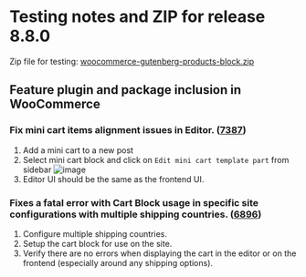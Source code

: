 # Testing notes and ZIP for release 8.8.0

Zip file for testing: [woocommerce-gutenberg-products-block.zip](https://github.com/woocommerce/woocommerce-blocks/files/9859850/woocommerce-gutenberg-products-block.zip)

## Feature plugin and package inclusion in WooCommerce

### Fix mini cart items alignment issues in Editor. ([7387](https://github.com/woocommerce/woocommerce-blocks/pull/7387))

1. Add a mini cart to a new post
2. Select mini cart block and click on `Edit mini cart template part` from sidebar
   ![image](https://user-images.githubusercontent.com/16707866/195553558-49c48e77-adfb-4e5e-a36f-72e6eeddacc5.png)
3. Editor UI should be the same as the frontend UI.

### Fixes a fatal error with Cart Block usage in specific site configurations with multiple shipping countries. ([6896](https://github.com/woocommerce/woocommerce-blocks/pull/6896))

1. Configure multiple shipping countries.
2. Setup the cart block for use on the site.
3. Verify there are no errors when displaying the cart in the editor or on the frontend (especially around any shipping options).
